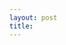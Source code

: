 ```yaml
---
layout: post
title: 
---
```



<!--![_config.yml]({{ site.baseurl }}/images/config.png)-->

<!--The easiest way to make your first post is to edit this one. Go into /_posts/ and update the Hello World markdown file. For more instructions head over to the [Jekyll Now repository](https://github.com/barryclark/jekyll-now) on GitHub.-->
